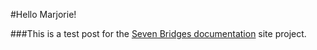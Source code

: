

#Hello Marjorie!

###This is a test post for the [Seven Bridges documentation](http://docs.sevenbridges.com/) site project.

